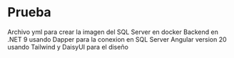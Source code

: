 # Prueba

Archivo yml para crear la imagen del SQL Server en docker
Backend en .NET 9 usando Dapper para la conexion en SQL Server
Angular version 20 usando Tailwind y DaisyUI para el diseño
